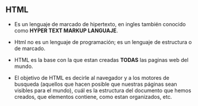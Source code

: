 ## HTML

- Es un lenguaje de marcado de hipertexto, en ingles también conocido como **HYPER TEXT MARKUP LANGUAJE**.

- Html no es un lenguaje de programación; es un lenguaje de estructura o de marcado.

- HTML es la base con la que estan creadas **TODAS** las paginas web del mundo.

- El objetivo de HTML es decirle al navegador y a los motores de busqueda (aquellos que hacen posible que nuestras páginas sean visibles para el mundo), cuál es la estructura del documento que hemos creados, que elementos contiene, como estan organizados, etc.